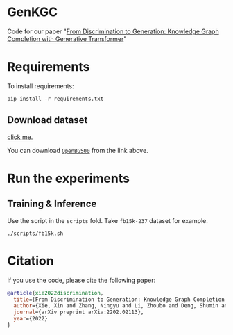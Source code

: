 # GenKGC
Code for our paper "[From Discrimination to Generation: Knowledge Graph Completion with Generative Transformer](https://arxiv.org/pdf/2202.02113.pdf)"

Requirements
==========
To install requirements:

```
pip install -r requirements.txt
```

## Download dataset

[click me.](https://drive.google.com/drive/folders/1carN96-mvbYfW_X1Rt-eLCGjEYx3iOda?usp=sharing)

You can download [`OpenBG500`](https://github.com/OpenBGBenchmark/OpenBG500) from the link above.

Run the experiments
==========

## Training & Inference

Use the script in the `scripts` fold. Take `fb15k-237` dataset for example.

```shell
./scripts/fb15k.sh
```

# Citation
If you use the code, please cite the following paper:

```bibtex
@article{xie2022discrimination,
  title={From Discrimination to Generation: Knowledge Graph Completion with Generative Transformer},
  author={Xie, Xin and Zhang, Ningyu and Li, Zhoubo and Deng, Shumin and Chen, Hui and Xiong, Feiyu and Chen, Mosha and Chen, Huajun},
  journal={arXiv preprint arXiv:2202.02113},
  year={2022}
}
```

